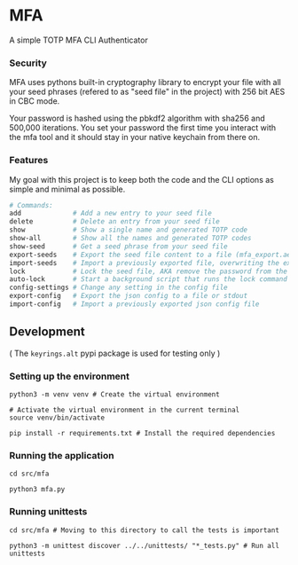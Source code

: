 # MFA

A simple TOTP MFA CLI Authenticator


### Security

MFA uses pythons built-in cryptography library to encrypt your file
with all your seed phrases (refered to as "seed file" in the project)
with 256 bit AES in CBC mode. 

Your password is hashed using the pbkdf2 algorithm with sha256 and
500,000 iterations. You set your password the first time you interact
with the mfa tool and it should stay in your native keychain from there on.

### Features

My goal with this project is to keep both the code and the CLI options
as simple and minimal as possible.

```bash
# Commands:
add             # Add a new entry to your seed file
delete          # Delete an entry from your seed file
show            # Show a single name and generated TOTP code
show-all        # Show all the names and generated TOTP codes
show-seed       # Get a seed phrase from your seed file
export-seeds    # Export the seed file content to a file (mfa_export.aes)
import-seeds    # Import a previously exported file, overwriting the existing seeds
lock            # Lock the seed file, AKA remove the password from the keyring
auto-lock       # Start a background script that runs the lock command at user set intervals
config-settings # Change any setting in the config file
export-config   # Export the json config to a file or stdout
import-config   # Import a previously exported json config file
```


## Development

( The `keyrings.alt` pypi package is used for testing only )

### Setting up the environment

```python3
python3 -m venv venv # Create the virtual environment

# Activate the virtual environment in the current terminal
source venv/bin/activate 

pip install -r requirements.txt # Install the required dependencies
```

### Running the application
```python3
cd src/mfa

python3 mfa.py
```

### Running unittests

```python3
cd src/mfa # Moving to this directory to call the tests is important

python3 -m unittest discover ../../unittests/ "*_tests.py" # Run all unittests
```

